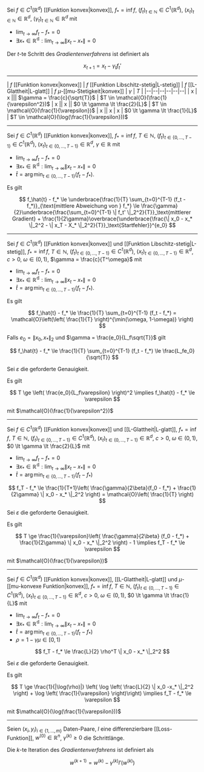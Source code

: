 Sei $f \in C^1(\mathbb{R}^d)$ [[Funktion konvex|konvex]], $f_* = \inf f$, $(f_t)_{t \in \mathbb{N}} \in C^1(\mathbb{R}^d)$, $(x_t)_{t \in \mathbb{N}} \in \mathbb{R}^d$, $(\gamma_t)_{t \in \mathbb{N}} \in \mathbb{R}^d$ mit
- $\lim_{t \to \infty} f_t - f_* = 0$
- $\exists x_* \in \mathbb{R^d} : \lim_{t \to \infty} \| x_t - x_* \| = 0$

Der $t$-te Schritt des *Gradientenverfahrens* ist definiert als

$$
	x_{t+1} = x_t - \gamma_tf_t'
$$

---

| $f$ [[Funktion konvex|konvex]] | $f$ [[Funktion Libschitz-stetig|L-stetig]] | $f$ [[L-Glattheit\|L-glatt]] | $f$ $\mu$-[[mu-Stetigkeit\|konvex]] | $\gamma$ | $T$ |
|--|--|--|--|--|--|
| x | x ||| $\gamma = \frac{c}{\sqrt{T}}$ | $T \in \mathcal{O}(\frac{1}{\varepsilon^2})$
| x || x || $0 \lt \gamma \lt \frac{2}{L}$ | $T \in \mathcal{O}(\frac{1}{\varepsilon})$
| x || x | x | $0 \lt \gamma \lt \frac{1}{L}$ | $T \in \mathcal{O}(\log(\frac{1}{\varepsilon}))$

---

Sei $f \in C^1(\mathbb{R}^d)$ [[Funktion konvex|konvex]], $f_* = \inf f$, $T \in \mathbb{N}$, $(f_t)_{t \in \{ 0, \dots, T-1\}} \in C^1(\mathbb{R}^d)$, $(x_t)_{t \in \{ 0, \dots, T-1\}} \in \mathbb{R}^d$, $\gamma \in \mathbb{R}$ mit
- $\lim_{t \to \infty} f_t - f_* = 0$
- $\exists x_* \in \mathbb{R^d} : \lim_{t \to \infty} \| x_t - x_* \| = 0$
- $\hat{t} = \arg\min_{t \in \{ 0, \dots, T-1 \}} (f_t - f_*)$.

Es gilt

$$
	f_\hat{t} - f_* \le \underbrace{\frac{1}{T} \sum_{t=0}^{T-1} (f_t - f_*)}_{\text{mittlere Abweichung von } f_*} \le \frac{\gamma}{2}\underbrace{\frac{\sum_{t=0}^{T-1} \| f_t' \|_2^2}{T}}_\text{mittlerer Gradient} + \frac{1}{2\gamma}\overbrace{\underbrace{\frac{\| x_0 - x_* \|_2^2 - \| x_T - X_* \|_2^2}{T}}_\text{Startfehler}}^{e_0}
$$

---

Sei $f \in C^1(\mathbb{R}^d)$ [[Funktion konvex|konvex]] und [[Funktion Libschitz-stetig|L-stetig]], $f_* = \inf f$, $T \in \mathbb{N}$, $(f_t)_{t \in \{ 0, \dots, T-1\}} \in C^1(\mathbb{R}^d)$, $(x_t)_{t \in \{ 0, \dots, T-1\}} \in \mathbb{R}^d$, $c \gt 0$, $\omega \in (0, 1)$, $\gamma = \frac{c}{T^\omega}$ mit
- $\lim_{t \to \infty} f_t - f_* = 0$
- $\exists x_* \in \mathbb{R^d} : \lim_{t \to \infty} \| x_t - x_* \| = 0$
- $\hat{t} = \arg\min_{t \in \{ 0, \dots, T-1 \}} (f_t - f_*)$.

Es gilt

$$
	f_\hat{t} - f_* \le \frac{1}{T} \sum_{t=0}^{T-1} (f_t - f_*) = \mathcal{O}\left(\left( \frac{1}{T} \right)^{\min(\omega, 1-\omega)} \right)
$$

Falls $e_0 = \| x_0, x_* \|_2$ und $\gamma = \frac{e_0}{L_f\sqrt{T}}$ gilt

$$
	f_\hat{t} - f_* \le \frac{1}{T} \sum_{t=0}^{T-1} (f_t - f_*) \le \frac{L_fe_0}{\sqrt{T}}
$$

Sei $\varepsilon$ die geforderte Genauigkeit.

Es gilt

$$
	T \ge \left( \frac{e_0}{L_f\varepsilon} \right)^2 \implies f_\hat{t} - f_* \le \varepsilon
$$

mit $\mathcal{O}(\frac{1}{\varepsilon^2})$

---

Sei $f \in C^1(\mathbb{R}^d)$ [[Funktion konvex|konvex]] und [[L-Glattheit|L-glatt]], $f_* = \inf f$, $T \in \mathbb{N}$, $(f_t)_{t \in \{ 0, \dots, T-1\}} \in C^1(\mathbb{R}^d)$, $(x_t)_{t \in \{ 0, \dots, T-1\}} \in \mathbb{R}^d$, $c \gt 0$, $\omega \in (0, 1)$, $0 \lt \gamma \lt \frac{2}{L}$ mit
- $\lim_{t \to \infty} f_t - f_* = 0$
- $\exists x_* \in \mathbb{R^d} : \lim_{t \to \infty} \| x_t - x_* \| = 0$
- $\hat{t} = \arg\min_{t \in \{ 0, \dots, T-1 \}} (f_t - f_*)$

$$
	f_T - f_* \le \frac{1}{T+1}\left( \frac{\gamma}{2\beta}(f_0 - f_*) + \frac{1}{2\gamma} \| x_0 - x_* \|_2^2 \right) = \mathcal{O}\left( \frac{1}{T} \right)
$$

Sei $\varepsilon$ die geforderte Genauigkeit.

Es gilt

$$
	T \ge \frac{1}{\varepsilon}\left( \frac{\gamma}{2\beta} (f_0 - f_*) + \frac{1}{2\gamma} \| x_0 - x_* \|_2^2 \right) - 1 \implies f_T - f_* \le \varepsilon
$$

mit $\mathcal{O}(\frac{1}{\varepsilon})$

---

Sei $f \in C^1(\mathbb{R}^d)$ [[Funktion konvex|konvex]], [[L-Glattheit|L-glatt]] und $\mu$-[[mu-konvexe Funktion|konvex]], $f_* = \inf f$, $T \in \mathbb{N}$, $(f_t)_{t \in \{ 0, \dots, T-1\}} \in C^1(\mathbb{R}^d)$, $(x_t)_{t \in \{ 0, \dots, T-1\}} \in \mathbb{R}^d$, $c \gt 0$, $\omega \in (0, 1)$, $0 \lt \gamma \lt \frac{1}{L}$ mit
- $\lim_{t \to \infty} f_t - f_* = 0$
- $\exists x_* \in \mathbb{R^d} : \lim_{t \to \infty} \| x_t - x_* \| = 0$
- $\hat{t} = \arg\min_{t \in \{ 0, \dots, T-1 \}} (f_t - f_*)$
- $\rho = 1 - \gamma\mu \in [0, 1)$

$$
	f_T - f_* \le \frac{L}{2} \rho^T \| x_0 - x_* \|_2^2
$$

Sei $\varepsilon$ die geforderte Genauigkeit.

Es gilt

$$
	T \ge \frac{1}{|\log(\rho)|} \left( \log \left( \frac{L}{2} \| x_0 -x_* \|_2^2 \right) + \log \left( \frac{1}{\varepsilon} \right)\right) \implies f_T - f_* \le \varepsilon
$$

mit $\mathcal{O}(\log(\frac{1}{\varepsilon}))$

---

Seien $(x_i, y_i)_{i \in \{ 1, \dots, m \}}$ Daten-Paare, $l$ eine differenzierbare [[Loss-Funktion]], $w^{(0)} \in \mathbb{R}^n$, $\gamma^{(k)} \ge 0$ die Schrittlänge.

Die $k$-te Iteration des *Gradientenverfahrens* ist definiert als

$$
	w^{(k+1)} = w^{(k)} - \gamma^{(k)}l'\left( w^{(k)} \right)
$$